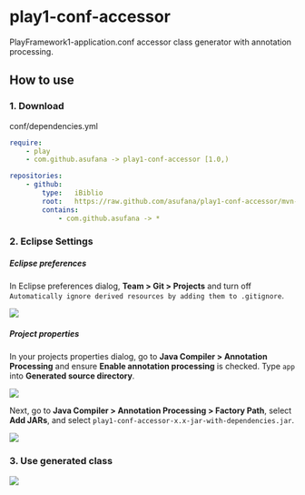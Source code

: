 
# play1-conf-accessor

PlayFramework1-application.conf accessor class generator with annotation processing.

## How to use

### 1. Download

conf/dependencies.yml

```yaml
require:
    - play
    - com.github.asufana -> play1-conf-accessor [1.0,)

repositories:
    - github:
        type:   iBiblio
        root:   https://raw.github.com/asufana/play1-conf-accessor/mvn-repo/
        contains:
            - com.github.asufana -> *
```

### 2. Eclipse Settings

##### Eclipse preferences

In Eclipse preferences dialog, **Team > Git > Projects** and turn off ```Automatically ignore derived resources by adding them to .gitignore```.

![](https://dl.dropboxusercontent.com/u/425790/images/play1-conf-accessor_01.png)

##### Project properties

In your projects properties dialog, go to **Java Compiler > Annotation Processing** and ensure **Enable annotation processing** is checked. Type ```app``` into **Generated source directory**.

![](https://dl.dropboxusercontent.com/u/425790/images/play1-conf-accessor_02.png)

Next, go to **Java Compiler > Annotation Processing > Factory Path**, select **Add JARs**, and select ```play1-conf-accessor-x.x-jar-with-dependencies.jar```.

![](https://dl.dropboxusercontent.com/u/425790/images/play1-conf-accessor_03.png)


### 3. Use generated class

![](https://dl.dropboxusercontent.com/u/425790/images/play1-conf-accessor_04.png)


